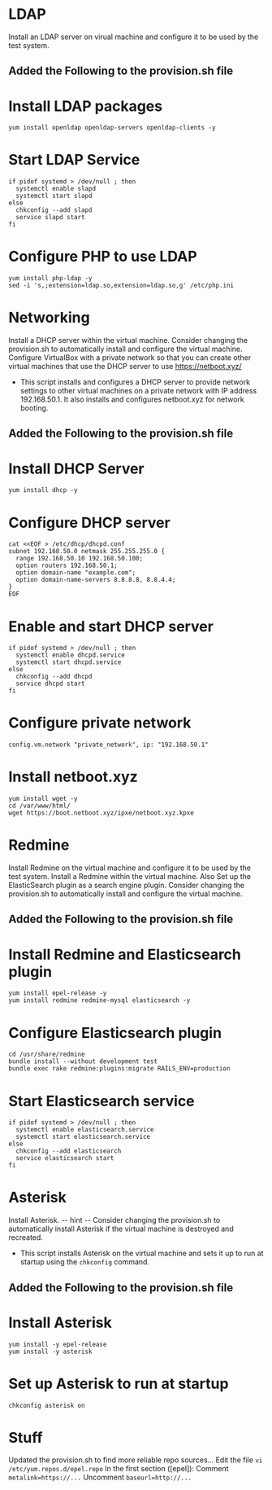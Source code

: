 # LDAP
Install an LDAP server on virual machine and configure it to be used by the test system.

## Added the Following to the provision.sh file
  # Install LDAP packages
    yum install openldap openldap-servers openldap-clients -y

  # Start LDAP Service
    if pidof systemd > /dev/null ; then
      systemctl enable slapd
      systemctl start slapd
    else
      chkconfig --add slapd
      service slapd start
    fi

  # Configure PHP to use LDAP
    yum install php-ldap -y
    sed -i 's,;extension=ldap.so,extension=ldap.so,g' /etc/php.ini



# Networking
Install a DHCP server within the virtual machine.  Consider changing the provision.sh to automatically install and configure the virtual machine. Configure VirtualBox with a private network so that you can create other virtual machines that use the DHCP server to use https://netboot.xyz/ 

  * This script installs and configures a DHCP server to provide network settings to other virtual machines on a private network with IP address 192.168.50.1. It also installs and configures netboot.xyz for network booting.

  ## Added the Following to the provision.sh file

  # Install DHCP Server
    yum install dhcp -y

  # Configure DHCP server
    cat <<EOF > /etc/dhcp/dhcpd.conf
    subnet 192.168.50.0 netmask 255.255.255.0 {
      range 192.168.50.10 192.168.50.100;
      option routers 192.168.50.1;
      option domain-name "example.com";
      option domain-name-servers 8.8.8.8, 8.8.4.4;
    }
    EOF

  # Enable and start DHCP server
    if pidof systemd > /dev/null ; then
      systemctl enable dhcpd.service
      systemctl start dhcpd.service
    else
      chkconfig --add dhcpd
      service dhcpd start
    fi

  # Configure private network
    config.vm.network "private_network", ip: "192.168.50.1"

  # Install netboot.xyz
    yum install wget -y
    cd /var/www/html/
    wget https://boot.netboot.xyz/ipxe/netboot.xyz.kpxe


# Redmine
Install Redmine on the virtual machine and configure it to be used by the test system.  Install a Redmine within the virtual machine.  Also Set up the ElasticSearch plugin as a search engine plugin. Consider changing the provision.sh to automatically install and configure the virtual machine.

  ## Added the Following to the provision.sh file

  # Install Redmine and Elasticsearch plugin
    yum install epel-release -y
    yum install redmine redmine-mysql elasticsearch -y

# Configure Elasticsearch plugin
    cd /usr/share/redmine
    bundle install --without development test
    bundle exec rake redmine:plugins:migrate RAILS_ENV=production

# Start Elasticsearch service
    if pidof systemd > /dev/null ; then
      systemctl enable elasticsearch.service
      systemctl start elasticsearch.service
    else
      chkconfig --add elasticsearch
      service elasticsearch start
    fi

# Asterisk
Install Asterisk. -- hint -- Consider changing the provision.sh to automatically install Asterisk if the virtual machine is destroyed and recreated.

  * This script installs Asterisk on the virtual machine and sets it up to run at startup using the `chkconfig` command.

  ## Added the Following to the provision.sh file
  # Install Asterisk
    yum install -y epel-release
    yum install -y asterisk

  # Set up Asterisk to run at startup
    chkconfig asterisk on



# Stuff
Updated the provision.sh to find more reliable repo sources... 
Edit the file `vi /etc/yum.repos.d/epel.repo`
  In the first section ([epel]):
  Comment `metalink=https://...`
  Uncomment `baseurl=http://...`